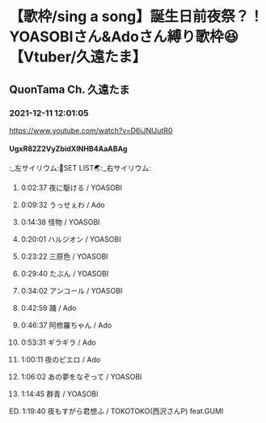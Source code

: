 # 【歌枠/sing a song】誕生日前夜祭？！YOASOBIさん&Adoさん縛り歌枠😆【Vtuber/久遠たま】

## QuonTama Ch. 久遠たま

### 2021-12-11 12:01:05

https://www.youtube.com/watch?v=D6iJNlJutR0

#### UgxR82Z2VyZbidXINHB4AaABAg

:_左サイリウム:🥚SET LIST🌏:_右サイリウム:



01. 0:02:37 夜に駆ける / YOASOBI

02. 0:09:32 うっせぇわ / Ado

03. 0:14:38 怪物 / YOASOBI

04. 0:20:01 ハルジオン / YOASOBI

05. 0:23:22 三原色 / YOASOBI

06. 0:29:40 たぶん / YOASOBI

07. 0:34:02 アンコール / YOASOBI

08. 0:42:59 踊 / Ado

09. 0:46:37 阿修羅ちゃん / Ado

10. 0:53:31 ギラギラ / Ado

11. 1:00:11 夜のピエロ / Ado

12. 1:06:02 あの夢をなぞって / YOASOBI

13. 1:14:45 群青 / YOASOBI

ED. 1:19:40 夜もすがら君想ふ / TOKOTOKO(西沢さんP) feat.GUMI

